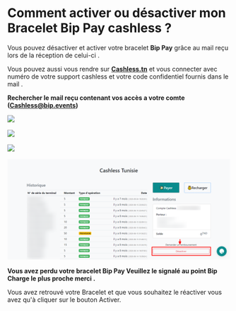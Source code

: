 # Comment activer ou désactiver mon Bracelet Bip Pay cashless ?

Vous pouvez désactiver et activer votre bracelet **Bip Pay** grâce au mail reçu lors de la réception de celui-ci .

Vous pouvez aussi vous rendre sur [**Cashless.tn**](https://cashless.tn/) et vous connecter avec numéro de votre support cashless et votre code confidentiel fournis dans le mail .

**Rechercher le mail reçu contenant vos accès a votre comte** **(Cashless@bip.events)**

![](<../.gitbook/assets/Résultats-de-recherche-benmloukaamen-gmail-com-Gmail (1) (1).png>)

![](<../.gitbook/assets/💳-Cashless-Notification-d-activation-benmloukaamen-gmail-com-Gmail (1).png>)

![](../.gitbook/assets/Cashless-Tunisie-💸-Votre-espace-pour-gérer-vos-bracelets-et-cartes-cashless.png)

![](<../.gitbook/assets/Cashless (3).png>)

**Vous avez perdu votre bracelet Bip Pay Veuillez le signalé au point Bip Charge le plus proche merci .**

Vous avez retrouvé votre Bracelet et que vous souhaitez le réactiver vous avez qu'à cliquer sur le bouton Activer.

